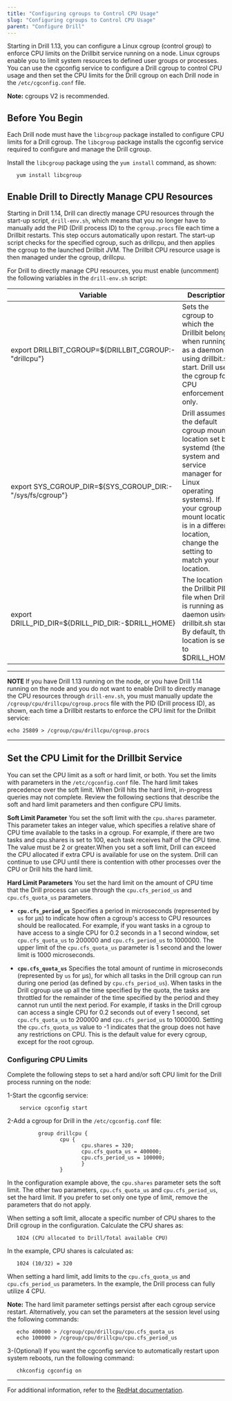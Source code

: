 ```yaml
---
title: "Configuring cgroups to Control CPU Usage"
slug: "Configuring cgroups to Control CPU Usage"
parent: "Configure Drill"
---
```


Starting in Drill 1.13, you can configure a Linux cgroup (control group) to enforce CPU limits on the Drillbit service running on a node. Linux cgroups enable you to limit system resources to defined user groups or processes. You can use the cgconfig service to configure a Drill cgroup to control CPU usage and then set the CPU limits for the Drill cgroup on each Drill node in the `/etc/cgconfig.conf` file.

**Note:** cgroups V2 is recommended.

## Before You Begin

Each Drill node must have the `libcgroup` package installed to configure CPU limits for a Drill cgroup. The `libcgroup` package installs the cgconfig service required to configure and manage the Drill cgroup.

Install the `libcgroup` package using the `yum install` command, as shown:

       yum install libcgroup

## Enable Drill to Directly Manage CPU Resources

Starting in Drill 1.14, Drill can directly manage CPU resources through the start-up script, `drill-env.sh`, which means that you no longer have to manually add the PID (Drill process ID) to the `cgroup.procs` file each time a Drillbit restarts. This step occurs automatically upon restart. The start-up script checks for the specified cgroup, such as drillcpu, and then applies the cgroup to the launched Drillbit JVM. The Drillbit CPU resource usage is then managed under the cgroup, drillcpu.

For Drill to directly manage CPU resources, you must enable (uncomment) the following variables in the `drill-env.sh` script:

| Variable                                                    | Description                                                                                                                                                                                                                             |
|-------------------------------------------------------------|-----------------------------------------------------------------------------------------------------------------------------------------------------------------------------------------------------------------------------------------|
| export   DRILLBIT_CGROUP=${DRILLBIT_CGROUP:-"drillcpu"}     | Sets   the cgroup to which the Drillbit belongs when running as a daemon using   drillbit.sh start. Drill uses the cgroup for CPU enforcement only.                                                                                     |
| export   SYS_CGROUP_DIR=${SYS_CGROUP_DIR:-"/sys/fs/cgroup"} | Drill   assumes the default cgroup mount location set by systemd (the system and   service manager for Linux operating systems). If your cgroup mount location   is in a different location, change the setting to match your location. |
| export   DRILL_PID_DIR=${DRILL_PID_DIR:-$DRILL_HOME}        | The   location of the Drillbit PID file when Drill is running as a daemon using   drillbit.sh start. By default, this location is set to $DRILL_HOME.                                                                                   |

**********
**NOTE**
If you have Drill 1.13 running on the node, or you have Drill 1.14 running on the node and you do not want to enable Drill to directly manage the CPU resources through `drill-env.sh`, you must manually update the `/cgroup/cpu/drillcpu/cgroup.procs` file with the PID (Drill process ID), as shown, each time a Drillbit restarts to enforce the CPU limit for the Drillbit service:

	echo 25809 > /cgroup/cpu/drillcpu/cgroup.procs
********

## Set the CPU Limit for the Drillbit Service

You can set the CPU limit as a soft or hard limit, or both. You set the limits with parameters in the `/etc/cgconfig.conf` file. The hard limit takes precedence over the soft limit. When Drill hits the hard limit, in-progress queries may not complete. Review the following sections that describe the soft and hard limit parameters and then configure CPU limits.

**Soft Limit Parameter**
You set the soft limit with the `cpu.shares` parameter. This parameter takes an integer value, which specifies a relative share of CPU time available to the tasks in a cgroup. For example, if there are two tasks and cpu.shares is set to 100, each task receives half of the CPU time. The value must be 2 or greater.When you set a soft limit, Drill can exceed the CPU allocated if extra CPU is available for use on the system. Drill can continue to use CPU until there is contention with other processes over the CPU or Drill hits the hard limit.

**Hard Limit Parameters**
You set the hard limit on the amount of CPU time that the Drill process can use through the `cpu.cfs_period_us` and `cpu.cfs_quota_us` parameters.

- **`cpu.cfs_period_us`**
Specifies a period in microseconds (represented by `us` for µs) to indicate how often a cgroup's access to CPU resources should be reallocated. For example, if you want tasks in a cgroup to have access to a single CPU for 0.2 seconds in a 1 second window, set `cpu.cfs_quota_us` to 200000 and `cpu.cfs_period_us` to 1000000. The upper limit of the `cpu.cfs_quota_us` parameter is 1 second and the lower limit is 1000 microseconds.


- **`cpu.cfs_quota_us`**
Specifies the total amount of runtime in microseconds (represented by `us` for µs), for which all tasks in the Drill cgroup can run during one period (as defined by `cpu.cfs_period_us`). When tasks in the Drill cgroup use up all the time specified by the quota, the tasks are throttled for the remainder of the time specified by the period and they cannot run until the next period. For example, if tasks in the Drill cgroup can access a single CPU for 0.2 seconds out of every 1 second, set `cpu.cfs_quota_us` to 200000 and `cpu.cfs_period_us` to 1000000. Setting the `cpu.cfs_quota_us` value to -1 indicates that the group does not have any restrictions on CPU. This is the default value for every cgroup, except for the root cgroup.


### Configuring CPU Limits
Complete the following steps to set a hard and/or soft CPU limit for the Drill process running on the node:

1-Start the cgconfig service:

        service cgconfig start

2-Add a cgroup for Drill in the `/etc/cgconfig.conf` file:

              group drillcpu {
                     cpu {
                            cpu.shares = 320;
                            cpu.cfs_quota_us = 400000;
                            cpu.cfs_period_us = 100000;
                            }
                     }

In the configuration example above, the `cpu.shares` parameter sets the soft limit. The other two parameters, `cpu.cfs_quota_us` and `cpu.cfs_period_us`, set the hard limit. If you prefer to set only one type of limit, remove the parameters that do not apply.

When setting a soft limit, allocate a specific number of CPU shares to the Drill cgroup in the configuration. Calculate the CPU shares as:

       1024 (CPU allocated to Drill/Total available CPU)

In the example, CPU shares is calculated as:

       1024 (10/32) = 320


When setting a hard limit, add limits to the `cpu.cfs_quota_us` and `cpu.cfs_period_us` parameters. In the example, the Drill process can fully utilize 4 CPU.

**Note:** The hard limit parameter settings persist after each cgroup service restart. Alternatively, you can set the parameters at the session level using the following commands:

       echo 400000 > /cgroup/cpu/drillcpu/cpu.cfs_quota_us
       echo 100000 > /cgroup/cpu/drillcpu/cpu.cfs_period_us

3-(Optional) If you want the cgconfig service to automatically restart upon system reboots, run the following command:

       chkconfig cgconfig on

******************************************

For additional information, refer to the [RedHat documentation](https://access.redhat.com/documentation/en-us/red_hat_enterprise_linux/6/html/resource_management_guide/sec-cpu).










